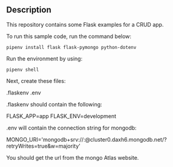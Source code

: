 ## Description

This repository contains some Flask examples for a CRUD app.

To run this sample code, run the command below:

```pipenv install flask flask-pymongo python-dotenv```

Run the environment by using:

```pipenv shell```

Next, create these files:

.flaskenv
.env

.flaskenv should contain the following:

FLASK_APP=app
FLASK_ENV=development

.env will contain the connection string for mongodb:

MONGO_URI='mongodb+srv://<username>:<password>@cluster0.daxh6.mongodb.net/<DB>?retryWrites=true&w=majority'

You should get the url from the mongo Atlas website.



